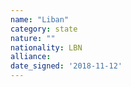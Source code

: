```yaml
---
name: "Liban"
category: state
nature: ""
nationality: LBN
alliance: 
date_signed: '2018-11-12'
---
```

    